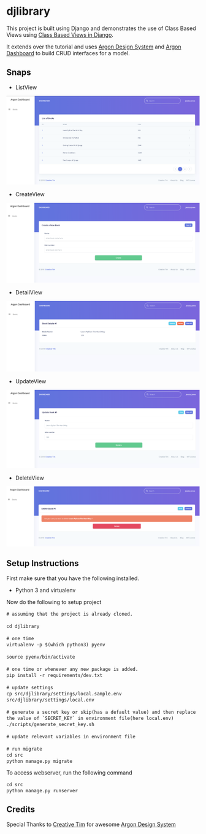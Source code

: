 
# djlibrary

This project is built using Django and demonstrates the use of Class Based Views using [Class Based Views in Django](https://medium.com/all-about-django/class-based-views-in-django-89108c1f51fb).

It extends over the tutorial and uses [Argon Design System](https://www.creative-tim.com/product/argon-design-system) and [Argon Dashboard](https://www.creative-tim.com/product/argon-dashboard) to build CRUD interfaces for a model.

## Snaps

* ListView

![listview](.snaps/listview.png "ListView for Books")

* CreateView

![createview](.snaps/createview.png "CreateView of Book")

* DetailView

![detailview](.snaps/detailview.png "DetailView of Book")

* UpdateView

![updateview](.snaps/updateview.png "UpdateView of Book")

* DeleteView

![deleteview](.snaps/deleteview.png "DeleteView of Book")

## Setup Instructions

First make sure that you have the following installed.

* Python 3 and virtualenv

Now do the following to setup project

```
# assuming that the project is already cloned.

cd djlibrary

# one time
virtualenv -p $(which python3) pyenv

source pyenv/bin/activate

# one time or whenever any new package is added.
pip install -r requirements/dev.txt

# update settings
cp src/djlibrary/settings/local.sample.env src/djlibrary/settings/local.env

# generate a secret key or skip(has a default value) and then replace the value of `SECRET_KEY` in environment file(here local.env)
./scripts/generate_secret_key.sh

# update relevant variables in environment file

# run migrate
cd src
python manage.py migrate
```

To access webserver, run the following command

```
cd src
python manage.py runserver
```

## Credits

Special Thanks to [Creative Tim](https://www.creative-tim.com/) for awesome [Argon Design System](https://www.creative-tim.com/product/argon-design-system)
